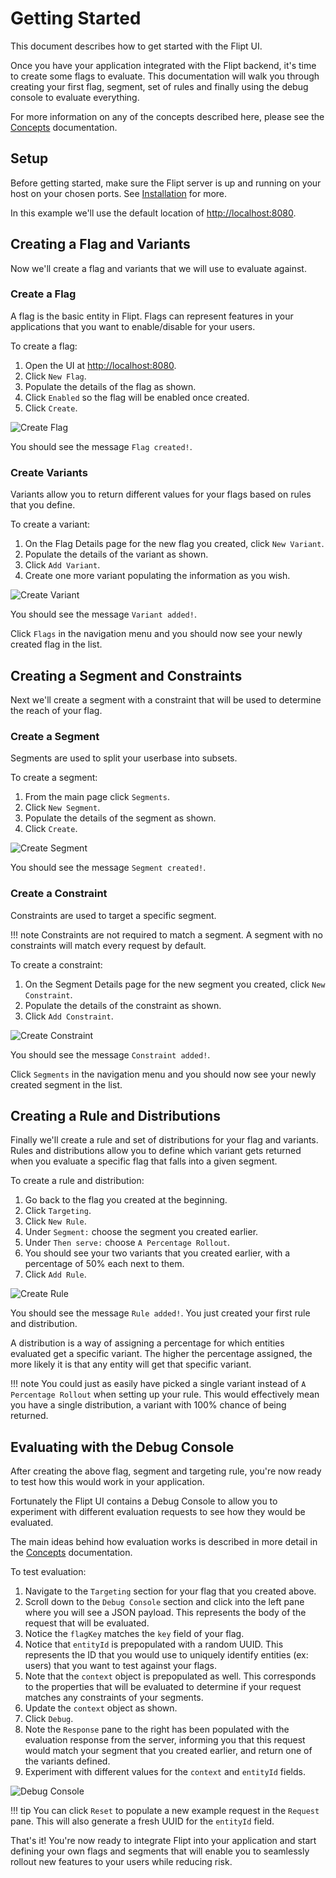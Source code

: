 # Getting Started

This document describes how to get started with the Flipt UI.

Once you have your application integrated with the Flipt backend, it's time to create some flags to evaluate. This documentation will walk you through creating your first flag, segment, set of rules and finally using the debug console to evaluate everything.

For more information on any of the concepts described here, please see the [Concepts](concepts.md) documentation.

## Setup

Before getting started, make sure the Flipt server is up and running on your host on your chosen ports. See [Installation](installation.md) for more.

In this example we'll use the default location of [http://localhost:8080](http://localhost:8080).

## Creating a Flag and Variants

Now we'll create a flag and variants that we will use to evaluate against.

### Create a Flag

A flag is the basic entity in Flipt. Flags can represent features in your applications that you want to enable/disable for your users.

To create a flag:

1. Open the UI at [http://localhost:8080](http://localhost:8080).
1. Click `New Flag`.
1. Populate the details of the flag as shown.
1. Click `Enabled` so the flag will be enabled once created.
1. Click `Create`.

![Create Flag](assets/images/getting_started/00_create_flag.png)

You should see the message `Flag created!`.

### Create Variants

Variants allow you to return different values for your flags based on rules that you define.

To create a variant:

1. On the Flag Details page for the new flag you created, click `New Variant`.
1. Populate the details of the variant as shown.
1. Click `Add Variant`.
1. Create one more variant populating the information as you wish.

![Create Variant](assets/images/getting_started/01_create_variant.png)

You should see the message `Variant added!`.

Click `Flags` in the navigation menu and you should now see your newly created flag in the list.

## Creating a Segment and Constraints

Next we'll create a segment with a constraint that will be used to determine the reach of your flag.

### Create a Segment

Segments are used to split your userbase into subsets.

To create a segment:

1. From the main page click `Segments`.
1. Click `New Segment`.
1. Populate the details of the segment as shown.
1. Click `Create`.

![Create Segment](assets/images/getting_started/02_create_segment.png)

You should see the message `Segment created!`.

### Create a Constraint

Constraints are used to target a specific segment.

!!! note
    Constraints are not required to match a segment. A segment with no constraints will match every
    request by default.

To create a constraint:

1. On the Segment Details page for the new segment you created, click `New Constraint`.
1. Populate the details of the constraint as shown.
1. Click `Add Constraint`.

![Create Constraint](assets/images/getting_started/03_create_constraint.png)

You should see the message `Constraint added!`.

Click `Segments` in the navigation menu and you should now see your newly created segment in the list.

## Creating a Rule and Distributions

Finally we'll create a rule and set of distributions for your flag and variants. Rules and distributions allow you to define which variant gets returned when you evaluate a specific flag that falls into a given segment.

To create a rule and distribution:

1. Go back to the flag you created at the beginning.
1. Click `Targeting`.
1. Click `New Rule`.
1. Under `Segment:` choose the segment you created earlier.
1. Under `Then serve:` choose `A Percentage Rollout`.
1. You should see your two variants that you created earlier, with a percentage of 50% each next to them.
1. Click `Add Rule`.

![Create Rule](assets/images/getting_started/04_create_rule.png)

You should see the message `Rule added!`. You just created your first rule and distribution.

A distribution is a way of assigning a percentage for which entities evaluated get a specific variant. The higher the percentage assigned, the more likely it is that any entity will get that specific variant.

!!! note
    You could just as easily have picked a single variant instead of `A Percentage Rollout` when setting up your rule. This would effectively mean you have a single distribution, a variant with 100% chance of being returned.

## Evaluating with the Debug Console

After creating the above flag, segment and targeting rule, you're now ready to test how this would work in your application.

Fortunately the Flipt UI contains a Debug Console to allow you to experiment with different evaluation requests to see how they would be evaluated.

The main ideas behind how evaluation works is described in more detail in the [Concepts](concepts.md) documentation.

To test evaluation:

1. Navigate to the `Targeting` section for your flag that you created above.
1. Scroll down to the `Debug Console` section and click into the left pane where you will see a JSON payload. This represents the body of the request that will be evaluated.
1. Notice the `flagKey` matches the `key` field of your flag.
1. Notice that `entityId` is prepopulated with a random UUID. This represents the ID that you would use to uniquely identify entities (ex: users) that you want to test against your flags.
1. Note that the `context` object is prepopulated as well. This corresponds to the properties that will be evaluated to determine if your request matches any constraints of your segments.
1. Update the `context` object as shown.
1. Click `Debug`.
1. Note the `Response` pane to the right has been populated with the evaluation response from the server, informing you that this request would match your segment that you created earlier, and return one of the variants defined.
1. Experiment with different values for the `context` and `entityId` fields.

![Debug Console](assets/images/getting_started/05_debug_console.png)

!!! tip
    You can click `Reset` to populate a new example request in the `Request` pane. This will also generate a fresh UUID for the `entityId` field.

That's it! You're now ready to integrate Flipt into your application and start defining your own flags and segments that will enable you to seamlessly rollout new features to your users while reducing risk.
